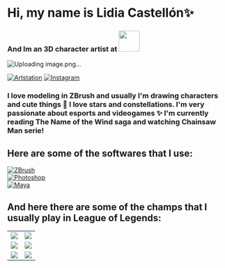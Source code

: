 # Hi, my name is Lidia Castellón✨
### And Im an 3D character artist at [<img src="https://img.swapcard.com/?u=https%3A%2F%2Fcdn-api.swapcard.com%2Fpublic%2Fimages%2Fde30af071ee146b3bd977ce699add883.png&q=0.8&m=fit&w=400&h=200" width=48>](https://www.cevbarcelona.com/)
![Uploading image.png…](https://cdna.artstation.com/p/assets/images/images/050/519/040/large/m-x-k-a-1b-lidiacastellon-final-002.jpg?1655207710)

[![Artstation](https://img.shields.io/badge/ArtStation-FFFFFF?logo=Artstation)](https://www.artstation.com/mxka)
[![Instagram](https://img.shields.io/badge/Instagram-FFFFFF?logo=Instagram)](https://www.instagram.com/x.mxka.exe/)

### I love modeling in ZBrush and usually I'm drawing characters and cute things 💜 I love stars and constellations. I'm very passionate about esports and videogames ✨ I'm currently reading **The Name of the Wind** saga and watching Chainsaw Man serie!


## Here are some of the softwares that I use:

[![ZBrush](https://img.shields.io/badge/Pixologic_ZBrush-999999?style=for-the-badge&logo=zotero&logoColor=white&labelColor=101010)]()
<br>
[![Photoshop](https://img.shields.io/badge/Photosop-7F7AC9?style=for-the-badge&logo=adobephotoshop&logoColor=white&labelColor=262076)]()
<br>
[![Maya](https://img.shields.io/badge/MAYA-EA84E8?style=for-the-badge&logo=autodesk&logoColor=white&labelColor=871585)]()
<br>

## And here there are some of the champs that I usually play in League of Legends:

<table style="width:100%">
  <tr>
  <td>
	<a href="https://www.leagueoflegends.com/">
  		<img src="https://ddragon.leagueoflegends.com/cdn/img/champion/splash/Aphelios_20.jpg">
	</a>
	</td>
  <td>
	<a href="https://www.leagueoflegends.com/">
  		<img src="https://ddragon.leagueoflegends.com/cdn/img/champion/splash/Kaisa_40.jpg">
	</a>
	</td>
  </tr>
  <tr>
  <td>
	<a href="https://www.leagueoflegends.com/">
  		<img src="https://cdngarenanow-a.akamaihd.net/webmain/static/pss/lol/items_splash/jhin_23.jpg">
	</a>
	</td>
	<td>
	<a href="https://www.leagueoflegends.com/">
  		<img src="https://esports.as.com/2021/05/14/league-of-legends/Morgana_1464463554_673844_1440x810.jpg">
	</a>
	</td>
	</td>
    </tr>
    <tr>
    <td>
	<a href="https://www.leagueoflegends.com/">
  		<img src="https://ddragon.leagueoflegends.com/cdn/img/champion/splash/Syndra_44.jpg">
	</a>
	</td>
	<td>
	<a href="https://www.leagueoflegends.com/">
  		<img src="https://ddragon.leagueoflegends.com/cdn/img/champion/splash/Soraka_15.jpg">
	</a>
  </tr>
</table>
